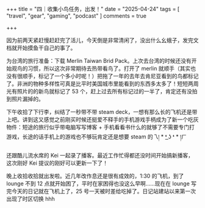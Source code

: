 +++
title = "四｜收集小鸟任务，出发！"
date = "2025-04-24"
tags = [
    "travel",
    "gear",
    "gaming",
    "podcast"
]
comments = true

+++

因为前两天紧赶慢赶赶完了活儿，今天倒是非常清闲了，没出什么幺蛾子，发完文档就开始摸鱼干自己的事了。

为台湾的旅行准备：下载 Merlin Taiwan Brid Pack。上次去台湾的时候还没有开始观鸟的习惯，所以这次非常期待去热带看鸟了。打开了 merlin 就顺手（其实也没有很顺手，标记了一个多小时呢！）把拖了一年的去年去肯尼亚看到的鸟都标记了。非洲的物种多样性可真是比平时美国城市里能看到的东西多太多了！短短两周光有照片的的新鸟就标记了 53 个，赶上过去所有标记过的一半了，肯定还有没拍到照片漏掉的。

下午收拾了下行李，纠结了一秒带不带 steam deck，一想有那么长的飞机还是带上吧。讲到这又感觉之前刚买时候还挺爱不释手的手机游戏手柄成为了新一个吃灰物件：短途的旅行似乎带电脑写写博客 + 手机看看书什么的就够了不需要专门打游戏，长途的话手机上的游戏也不够玩肯定还是想要 steam 的乁། * ❛ ͟ʖ ❛ * །ㄏ

还跟酷儿流水席的 Kei 一起录了播客。最近工作忙得都还没时间开始搞新播客，这次刚好 Kei 提议的刚好可以更新一下了！

晚上收拾收拾就出发啦。近几年改作息还是很有成效的，1:30 的飞机，到了 lounge 不到 12 点就开始困了，平时在家困得也没这么早啊……现在在 lounge 写完今天的日记就在飞机上了，25 号一天被时差给吃掉了。日记站建站以来第一次出现了时区切换 hhh